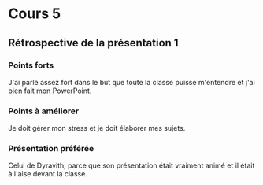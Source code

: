 # Cours 5
## Rétrospective de la présentation 1

### Points forts
J'ai parlé assez fort dans le but que toute la classe puisse m'entendre et j'ai bien fait mon PowerPoint. 

### Points à améliorer
Je doit gérer mon stress et je doit élaborer mes sujets. 

### Présentation préférée
Celui de Dyravith, parce que son présentation était vraiment animé et il était à l'aise devant la classe. 
